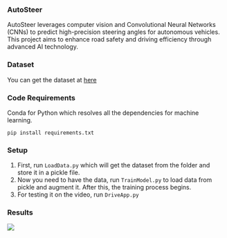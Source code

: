 ### AutoSteer 
AutoSteer leverages computer vision and Convolutional Neural Networks (CNNs) to predict high-precision steering angles for autonomous vehicles. This project aims to enhance road safety and driving efficiency through advanced AI technology.

### Dataset 
You can get the dataset at [here](https://d17h27t6h515a5.cloudfront.net/topher/2016/December/584f6edd_data/data.zip)

### Code Requirements 
Conda for Python which resolves all the dependencies for machine learning.

`pip install requirements.txt`

### Setup 

1) First, run `LoadData.py` which will get the dataset from the folder and store it in a pickle file.
2) Now you need to have the data, run `TrainModel.py` to load data from pickle and augment it. After this, the training process begins.
3) For testing it on the video, run `DriveApp.py`

### Results

<img src="https://appurl.io/SjK4uEw8_o">
